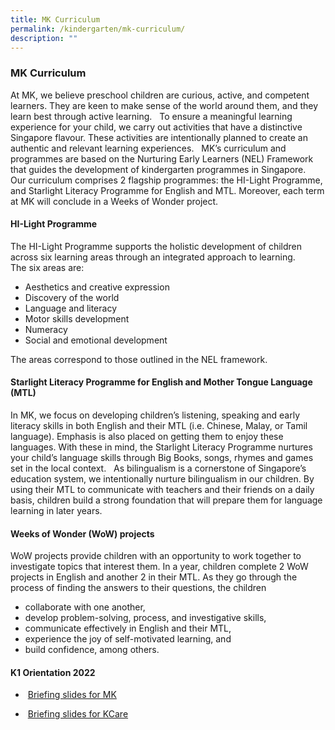 ```yaml
---
title: MK Curriculum
permalink: /kindergarten/mk-curriculum/
description: ""
---
```

### **MK Curriculum**

At MK, we believe preschool children are curious, active, and competent learners. They are keen to make sense of the world around them, and they learn best through active learning.   To ensure a meaningful learning experience for your child, we carry out activities that have a distinctive Singapore flavour. These activities are intentionally planned to create an authentic and relevant learning experiences.   MK’s curriculum and programmes are based on the Nurturing Early Learners (NEL) Framework that guides the development of kindergarten programmes in Singapore.   Our curriculum comprises 2 flagship programmes: the HI-Light Programme, and Starlight Literacy Programme for English and MTL. Moreover, each term at MK will conclude in a Weeks of Wonder project.

#### **HI-Light Programme**
The HI-Light Programme supports the holistic development of children across six learning areas through an integrated approach to learning.  
The six areas are:  

*   Aesthetics and creative expression
*   Discovery of the world
*   Language and literacy
*   Motor skills development
*   Numeracy
*   Social and emotional development

The areas correspond to those outlined in the NEL framework.

#### **Starlight Literacy Programme for English and Mother Tongue Language (MTL)**

In MK, we focus on developing children’s listening, speaking and early literacy skills in both English and their MTL (i.e. Chinese, Malay, or Tamil language). Emphasis is also placed on getting them to enjoy these languages. With these in mind, the Starlight Literacy Programme nurtures your child’s language skills through Big Books, songs, rhymes and games set in the local context.   As bilingualism is a cornerstone of Singapore’s education system, we intentionally nurture bilingualism in our children. By using their MTL to communicate with teachers and their friends on a daily basis, children build a strong foundation that will prepare them for language learning in later years.

#### **Weeks of Wonder (WoW) projects**
WoW projects provide children with an opportunity to work together to investigate topics that interest them. In a year, children complete 2 WoW projects in English and another 2 in their MTL. As they go through the process of finding the answers to their questions, the children  

*   collaborate with one another, 
*   develop problem-solving, process, and investigative skills,
*   communicate effectively in English and their MTL, 
*   experience the joy of self-motivated learning, and
*   build confidence, among others.

#### **K1 Orientation 2022**  
  
*    [Briefing slides for MK](/files/MKGongshang%20K1%20Orientation_2022.pdf)

*    [Briefing slides for KCare]([https://for.edu.sg/72amq5](https://for.edu.sg/72amq5)f)